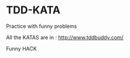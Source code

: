 # TDD-KATA
Practice with funny problems

All the KATAS are in :
http://www.tddbuddy.com/

Funny HACK
